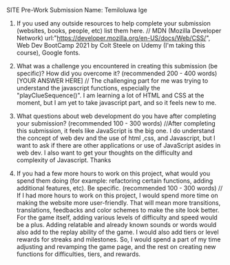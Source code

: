 SITE Pre-Work Submission
Name: Temiloluwa Ige

1. If you used any outside resources to help complete your submission (websites, books, people, etc) list them here.
   // MDN (Mozilla Developer Network) url:"https://developer.mozilla.org/en-US/docs/Web/CSS/", Web Dev BootCamp 2021 by Colt Steele on Udemy (I'm taking this course), Google fonts.

2. What was a challenge you encountered in creating this submission (be specific)? How did you overcome it? (recommended 200 - 400 words) [YOUR ANSWER HERE]
   // The challenging part for me was trying to understand the javascript functions, especially the "playClueSequence()". I am learning a lot of HTML and CSS at the moment, but I am yet to take javascript part, and so it feels new to me.
   
3. What questions about web development do you have after completing your submission? (recommended 100 - 300 words)
   //After completing this submission, it feels like JavaScript is the big one. I do understand the concept of web dev and the use of html ,css, and Javascript, but I want to ask if there are other applications or use of JavaScript asides in web dev. I also want to get your thoughts on the difficulty and complexity of Javascript. Thanks 

4. If you had a few more hours to work on this project, what would you spend them doing (for example: refactoring certain functions, adding additional features, etc). Be specific. (recommended 100 - 300 words)
   // If I had more hours to work on this project, I would spend more time on making the website more user-friendly. That will mean more transitions, translations, feedbacks and color schemes to make the site look better. For the game itself, adding various levels of difficulty and speed would be a plus. Adding relatable and already known sounds or words would also add to the replay ability of the game. I would also add tiers or level rewards for streaks and milestones. So, I would spend a part of my time adjusting and revamping the game page, and the rest on creating new functions for difficulties, tiers, and rewards.

